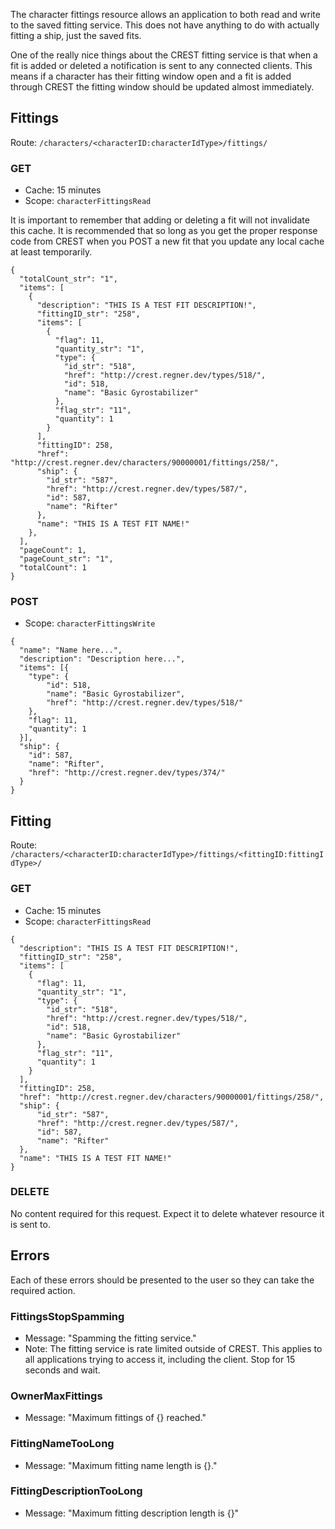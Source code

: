 The character fittings resource allows an application to both read and write to the saved fitting service. This does not have anything to do with actually fitting a ship, just the saved fits.

One of the really nice things about the CREST fitting service is that when a fit is added or deleted a notification is sent to any connected clients. This means if a character has their fitting window open and a fit is added through CREST the fitting window should be updated almost immediately.

## Fittings
Route: ``/characters/<characterID:characterIdType>/fittings/``

### GET
* Cache: 15 minutes
* Scope: `characterFittingsRead`

It is important to remember that adding or deleting a fit will not invalidate this cache. It is recommended that so long as you get the proper response code from CREST when you POST a new fit that you update any local cache at least temporarily.

```
{
  "totalCount_str": "1",
  "items": [
    {
      "description": "THIS IS A TEST FIT DESCRIPTION!",
      "fittingID_str": "258",
      "items": [
        {
          "flag": 11,
          "quantity_str": "1",
          "type": {
            "id_str": "518",
            "href": "http://crest.regner.dev/types/518/",
            "id": 518,
            "name": "Basic Gyrostabilizer"
          },
          "flag_str": "11",
          "quantity": 1
        }
      ],
      "fittingID": 258,
      "href": "http://crest.regner.dev/characters/90000001/fittings/258/",
      "ship": {
        "id_str": "587",
        "href": "http://crest.regner.dev/types/587/",
        "id": 587,
        "name": "Rifter"
      },
      "name": "THIS IS A TEST FIT NAME!"
    },
  ],
  "pageCount": 1,
  "pageCount_str": "1",
  "totalCount": 1
}
```

### POST
* Scope: `characterFittingsWrite`

```
{
  "name": "Name here...",
  "description": "Description here...",
  "items": [{
    "type": {
        "id": 518,
        "name": "Basic Gyrostabilizer",
        "href": "http://crest.regner.dev/types/518/"
    },
    "flag": 11,
    "quantity": 1
  }],
  "ship": {
    "id": 587,
    "name": "Rifter",
    "href": "http://crest.regner.dev/types/374/"
  }
}
```

## Fitting
Route: ``/characters/<characterID:characterIdType>/fittings/<fittingID:fittingIdType>/``

### GET
* Cache: 15 minutes
* Scope: `characterFittingsRead`

```
{
  "description": "THIS IS A TEST FIT DESCRIPTION!",
  "fittingID_str": "258",
  "items": [
    {
      "flag": 11,
      "quantity_str": "1",
      "type": {
        "id_str": "518",
        "href": "http://crest.regner.dev/types/518/",
        "id": 518,
        "name": "Basic Gyrostabilizer"
      },
      "flag_str": "11",
      "quantity": 1
    }
  ],
  "fittingID": 258,
  "href": "http://crest.regner.dev/characters/90000001/fittings/258/",
  "ship": {
      "id_str": "587",
      "href": "http://crest.regner.dev/types/587/",
      "id": 587,
      "name": "Rifter"
  },
  "name": "THIS IS A TEST FIT NAME!"
}
```

### DELETE
No content required for this request. Expect it to delete whatever resource
it is sent to.

## Errors
Each of these errors should be presented to the user so they can take the required action.

### FittingsStopSpamming
* Message: "Spamming the fitting service."
* Note: The fitting service is rate limited outside of CREST. This applies to all applications trying to access it, including the client. Stop for 15 seconds and wait.

### OwnerMaxFittings
* Message: "Maximum fittings of {} reached."

### FittingNameTooLong
* Message: "Maximum fitting name length is {}."

### FittingDescriptionTooLong
* Message: "Maximum fitting description length is {}"